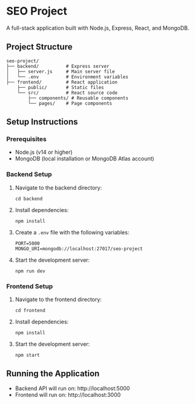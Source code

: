 # SEO Project

A full-stack application built with Node.js, Express, React, and MongoDB.

## Project Structure

```
seo-project/
├── backend/          # Express server
│   ├── server.js     # Main server file
│   └── .env          # Environment variables
├── frontend/         # React application
    ├── public/       # Static files
    └── src/          # React source code
        ├── components/ # Reusable components
        └── pages/    # Page components
```

## Setup Instructions

### Prerequisites
- Node.js (v14 or higher)
- MongoDB (local installation or MongoDB Atlas account)

### Backend Setup
1. Navigate to the backend directory:
   ```
   cd backend
   ```

2. Install dependencies:
   ```
   npm install
   ```

3. Create a `.env` file with the following variables:
   ```
   PORT=5000
   MONGO_URI=mongodb://localhost:27017/seo-project
   ```

4. Start the development server:
   ```
   npm run dev
   ```

### Frontend Setup
1. Navigate to the frontend directory:
   ```
   cd frontend
   ```

2. Install dependencies:
   ```
   npm install
   ```

3. Start the development server:
   ```
   npm start
   ```

## Running the Application
- Backend API will run on: http://localhost:5000
- Frontend will run on: http://localhost:3000 